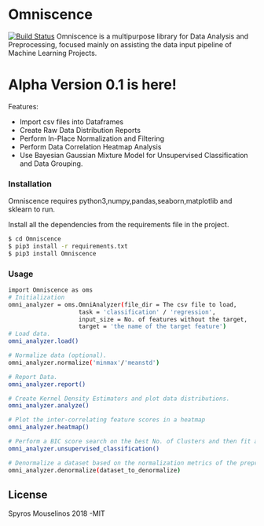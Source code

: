 # Omniscence
[![Build Status](https://travis-ci.org/SpyrosMouselinos/Omniscence.svg?branch=master)](https://travis-ci.org/SpyrosMouselinos/Omniscence)
Omniscence is a multipurpose library for Data Analysis and Preprocessing, focused mainly on assisting the data input pipeline of Machine Learning Projects.

# Alpha Version 0.1 is here!
Features:
  - Import csv files into Dataframes
  - Create Raw Data Distribution Reports
  - Perform In-Place Normalization and Filtering
  - Perform Data Correlation Heatmap Analysis
  - Use Bayesian Gaussian Mixture Model for Unsupervised Classification and Data Grouping.

### Installation

Omniscence requires python3,numpy,pandas,seaborn,matplotlib and sklearn to run.

Install all the dependencies from the requirements file in the project.

```sh
$ cd Omniscence
$ pip3 install -r requirements.txt
$ pip3 install Omniscence
```
### Usage
```sh
import Omniscence as oms
# Initialization
omni_analyzer = oms.OmniAnalyzer(file_dir = The csv file to load, 
                    task = 'classification' / 'regression',
                    input_size = No. of features without the target,
                    target = 'the name of the target feature')
# Load data.
omni_analyzer.load()

# Normalize data (optional).
omni_analyzer.normalize('minmax'/'meanstd')

# Report Data.
omni_analyzer.report()

# Create Kernel Density Estimators and plot data distributions.
omni_analyzer.analyze()

# Plot the inter-correlating feature scores in a heatmap
omni_analyzer.heatmap()

# Perform a BIC score search on the best No. of Clusters and then fit a Bayesian Gaussian Mixture Model on the Data performing Unsupervised Classification.
omni_analyzer.unsupervised_classification()

# Denormalize a dataset based on the normalization metrics of the preprocessed dataset
omni_analyzer.denormalize(dataset_to_denormalize)
```








License
----

Spyros Mouselinos 2018 -MIT

